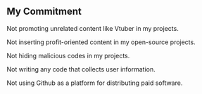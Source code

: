## My Commitment

Not promoting unrelated content like Vtuber in my projects.

Not inserting profit-oriented content in my open-source projects.

Not hiding malicious codes in my projects.

Not writing any code that collects user information.

Not using Github as a platform for distributing paid software.
